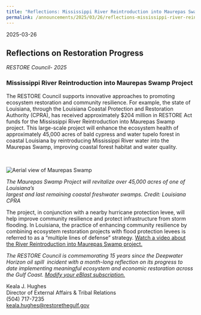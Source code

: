 ```yaml
---
title: "Reflections: Mississippi River Reintroduction into Maurepas Swamp"
permalink: /announcements/2025/03/26/reflections-mississippi-river-reintroduction-maurepas-swamp/
---
```


2025-03-26

## Reflections on Restoration Progress

_RESTORE Council- 2025_

### **Mississippi River Reintroduction into Maurepas Swamp Project**

The RESTORE Council supports innovative approaches to promoting ecosystem restoration and community resilience. For example, the state of Louisiana, through the Louisiana Coastal Protection and Restoration Authority (CPRA), has received approximately $204 million in RESTORE Act funds for the Mississippi River Reintroduction into Maurepas Swamp project. This large-scale project will enhance the ecosystem health of approximately 45,000 acres of bald cypress and water tupelo forest in coastal Louisiana by reintroducing Mississippi River water into the Maurepas Swamp, improving coastal forest habitat and water quality.

 

![Aerial view of Maurepas Swamp](/sites/default/files/styles/full_width/public/2025-02/Maurepas%20Swamp%20%28pg%208%29.jpg?itok=YMYhLaSM)

*The Maurepas Swamp Project will revitalize over 45,000 acres of one of Louisiana’s*   
_largest and last remaining coastal freshwater swamps. Credit: Louisiana CPRA_

The project, in conjunction with a nearby hurricane protection levee, will help improve community resilience and protect infrastructure from storm flooding. In Louisiana, the practice of enhancing community resilience by combining ecosystem restoration projects with flood protection levees is referred to as a “multiple lines of defense” strategy. [Watch a video about the River Reintroduction into Maurepas Swamp project.](https://www.youtube.com/watch?v=DSV4qmokBMg)

*The RESTORE Council is commemorating 15 years since the Deepwater Horizon oil spill  incident with a month-long reflection on its progress to date implementing meaningful ecosystem and economic restoration across the Gulf Coast.* [_Modify your eBlast subscription._](https://www.restorethegulf.gov/apps/eblast/ModifyInformation.aspx)

Keala J. Hughes  
Director of External Affairs & Tribal Relations  
(504) 717-7235  
[keala.hughes@restorethegulf.gov](mailto:keala.hughes@restorethegulf.gov)
